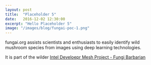 ```yaml
---
layout: post
title:  "Placeholder 5"
date:   2016-12-02 12:30:00
excerpt: "Hello Placeholder 5"
image: "/images/blog/fungai-poc-1.png"
---
```


fungai.org assists scientists and enthusiasts to easily identify wild mushroom species from images using deep learning technologies.

It is part of the wilder <a href="https://devmesh.intel.com/projects/fungi-barbarian" target="_blank">Intel Develoepr Mesh Project - Fungi Barbarian</a>
